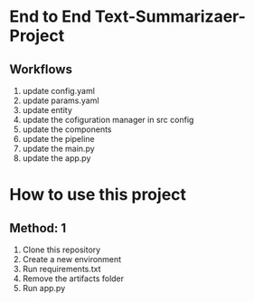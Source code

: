 # End to End Text-Summarizaer-Project

## Workflows
1. update config.yaml
2. update params.yaml
3. update entity
4. update the cofiguration manager in src config
5. update the components
6. update the pipeline
7. update the main.py
8. update the app.py

# How to use this project

## Method: 1
1. Clone this repository
2. Create a new environment
3. Run requirements.txt 
4. Remove the artifacts folder 
5. Run app.py



